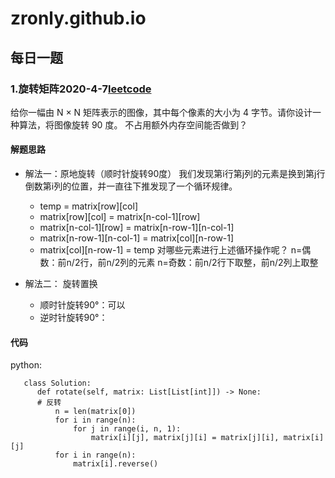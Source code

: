 # zronly.github.io
## 每日一题
### 1.旋转矩阵2020-4-7[leetcode](https://leetcode-cn.com/problems/rotate-matrix-lcci/)
给你一幅由 N × N 矩阵表示的图像，其中每个像素的大小为 4 字节。请你设计一种算法，将图像旋转 90 度。
不占用额外内存空间能否做到？
#### 解题思路
- 解法一：原地旋转（顺时针旋转90度）
我们发现第i行第j列的元素是换到第j行倒数第i列的位置，并一直往下推发现了一个循环规律。
   - temp = matrix[row][col]
   - matrix[row][col] = matrix[n-col-1][row]
   - matrix[n-col-1][row] = matrix[n-row-1][n-col-1]
   - matrix[n-row-1][n-col-1] = matrix[col][n-row-1]
   - matrix[col][n-row-1] = temp
 对哪些元素进行上述循环操作呢？
 n=偶数：前n/2行，前n/2列的元素
 n=奇数：前n/2行下取整，前n/2列上取整
 
 - 解法二： 旋转置换
    - 顺时针旋转90°：可以
    - 逆时针旋转90°：
 #### 代码
python: 

       class Solution:
          def rotate(self, matrix: List[List[int]]) -> None:
          # 反转
              n = len(matrix[0])
              for i in range(n):
                  for j in range(i, n, 1):
                      matrix[i][j], matrix[j][i] = matrix[j][i], matrix[i][j]
              for i in range(n):
                  matrix[i].reverse()
 
 
